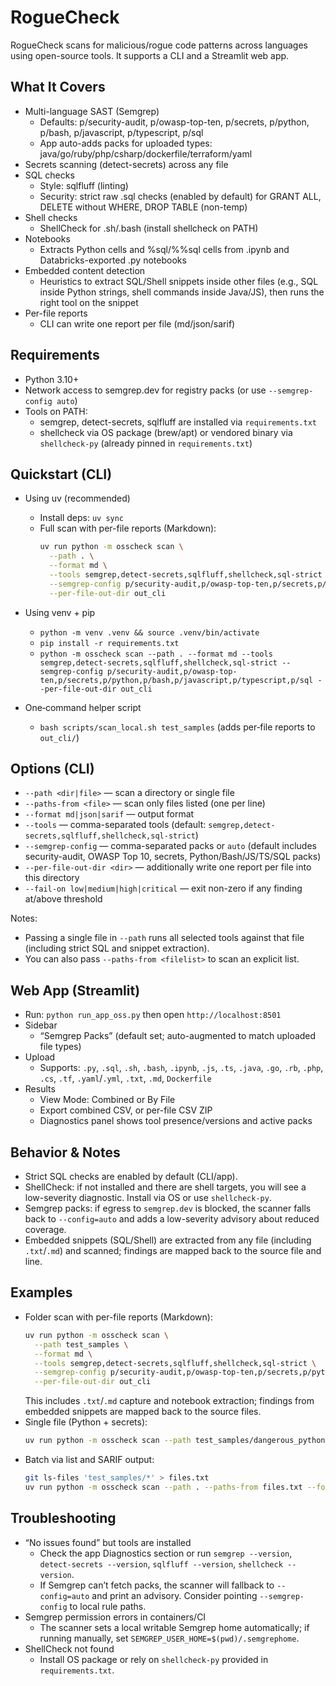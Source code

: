 # RogueCheck

RogueCheck scans for malicious/rogue code patterns across languages using open-source tools. It supports a CLI and a Streamlit web app.

## What It Covers

- Multi-language SAST (Semgrep)
  - Defaults: p/security-audit, p/owasp-top-ten, p/secrets, p/python, p/bash, p/javascript, p/typescript, p/sql
  - App auto-adds packs for uploaded types: java/go/ruby/php/csharp/dockerfile/terraform/yaml
- Secrets scanning (detect-secrets) across any file
- SQL checks
  - Style: sqlfluff (linting)
  - Security: strict raw .sql checks (enabled by default) for GRANT ALL, DELETE without WHERE, DROP TABLE (non-temp)
- Shell checks
  - ShellCheck for .sh/.bash (install shellcheck on PATH)
- Notebooks
  - Extracts Python cells and %sql/%%sql cells from .ipynb and Databricks-exported .py notebooks
- Embedded content detection
  - Heuristics to extract SQL/Shell snippets inside other files (e.g., SQL inside Python strings, shell commands inside Java/JS), then runs the right tool on the snippet
- Per-file reports
  - CLI can write one report per file (md/json/sarif)

## Requirements

- Python 3.10+
- Network access to semgrep.dev for registry packs (or use `--semgrep-config auto`)
- Tools on PATH:
  - semgrep, detect-secrets, sqlfluff are installed via `requirements.txt`
  - shellcheck via OS package (brew/apt) or vendored binary via `shellcheck-py` (already pinned in `requirements.txt`)

## Quickstart (CLI)

- Using uv (recommended)
  - Install deps: `uv sync`
  - Full scan with per-file reports (Markdown):
    ```bash
    uv run python -m osscheck scan \
      --path . \
      --format md \
      --tools semgrep,detect-secrets,sqlfluff,shellcheck,sql-strict \
      --semgrep-config p/security-audit,p/owasp-top-ten,p/secrets,p/python,p/bash,p/javascript,p/typescript,p/sql \
      --per-file-out-dir out_cli
    ```
- Using venv + pip
  - `python -m venv .venv && source .venv/bin/activate`
  - `pip install -r requirements.txt`
  - `python -m osscheck scan --path . --format md --tools semgrep,detect-secrets,sqlfluff,shellcheck,sql-strict --semgrep-config p/security-audit,p/owasp-top-ten,p/secrets,p/python,p/bash,p/javascript,p/typescript,p/sql --per-file-out-dir out_cli`

- One‑command helper script
  - `bash scripts/scan_local.sh test_samples` (adds per‑file reports to `out_cli/`)

## Options (CLI)

- `--path <dir|file>` — scan a directory or single file
- `--paths-from <file>` — scan only files listed (one per line)
- `--format md|json|sarif` — output format
- `--tools` — comma-separated tools (default: `semgrep,detect-secrets,sqlfluff,shellcheck,sql-strict`)
- `--semgrep-config` — comma-separated packs or `auto` (default includes security-audit, OWASP Top 10, secrets, Python/Bash/JS/TS/SQL packs)
- `--per-file-out-dir <dir>` — additionally write one report per file into this directory
- `--fail-on low|medium|high|critical` — exit non-zero if any finding at/above threshold
  
Notes:
- Passing a single file in `--path` runs all selected tools against that file (including strict SQL and snippet extraction).
- You can also pass `--paths-from <filelist>` to scan an explicit list.

## Web App (Streamlit)

- Run: `python run_app_oss.py` then open `http://localhost:8501`
- Sidebar
  - “Semgrep Packs” (default set; auto-augmented to match uploaded file types)
- Upload
  - Supports: `.py`, `.sql`, `.sh`, `.bash`, `.ipynb`, `.js`, `.ts`, `.java`, `.go`, `.rb`, `.php`, `.cs`, `.tf`, `.yaml`/`.yml`, `.txt`, `.md`, `Dockerfile`
- Results
  - View Mode: Combined or By File
  - Export combined CSV, or per-file CSV ZIP
  - Diagnostics panel shows tool presence/versions and active packs

## Behavior & Notes

- Strict SQL checks are enabled by default (CLI/app).
- ShellCheck: if not installed and there are shell targets, you will see a low-severity diagnostic. Install via OS or use `shellcheck-py`.
- Semgrep packs: if egress to `semgrep.dev` is blocked, the scanner falls back to `--config=auto` and adds a low-severity advisory about reduced coverage.
- Embedded snippets (SQL/Shell) are extracted from any file (including `.txt`/`.md`) and scanned; findings are mapped back to the source file and line.

## Examples

- Folder scan with per-file reports (Markdown):
  ```bash
  uv run python -m osscheck scan \
    --path test_samples \
    --format md \
    --tools semgrep,detect-secrets,sqlfluff,shellcheck,sql-strict \
    --semgrep-config p/security-audit,p/owasp-top-ten,p/secrets,p/python,p/bash,p/javascript,p/typescript,p/sql \
    --per-file-out-dir out_cli
  ```
  This includes `.txt`/`.md` capture and notebook extraction; findings from embedded snippets are mapped back to the source files.
- Single file (Python + secrets):
  ```bash
  uv run python -m osscheck scan --path test_samples/dangerous_python.py --format md --tools semgrep,detect-secrets --semgrep-config p/python
  ```
- Batch via list and SARIF output:
  ```bash
  git ls-files 'test_samples/*' > files.txt
  uv run python -m osscheck scan --path . --paths-from files.txt --format sarif --tools semgrep,detect-secrets,sqlfluff,shellcheck,sql-strict --semgrep-config p/security-audit,p/owasp-top-ten,p/secrets,p/python,p/bash,p/javascript,p/typescript,p/sql
  ```

## Troubleshooting

- “No issues found” but tools are installed
  - Check the app Diagnostics section or run `semgrep --version`, `detect-secrets --version`, `sqlfluff --version`, `shellcheck --version`.
  - If Semgrep can’t fetch packs, the scanner will fallback to `--config=auto` and print an advisory. Consider pointing `--semgrep-config` to local rule paths.
- Semgrep permission errors in containers/CI
  - The scanner sets a local writable Semgrep home automatically; if running manually, set `SEMGREP_USER_HOME=$(pwd)/.semgrephome`.
- ShellCheck not found
  - Install OS package or rely on `shellcheck-py` provided in `requirements.txt`.
